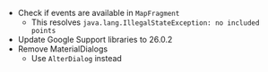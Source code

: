 - Check if events are available in `MapFragment`
  - This resolves `java.lang.IllegalStateException: no included points`
- Update Google Support libraries to 26.0.2
- Remove MaterialDialogs
  - Use `AlterDialog` instead